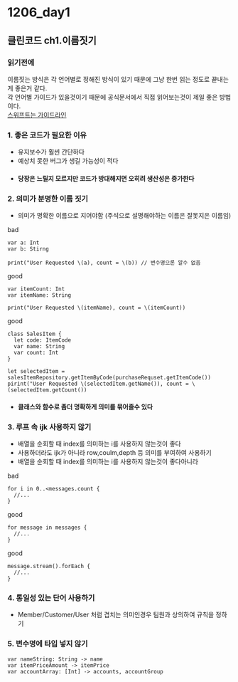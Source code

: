 # 1206_day1

## 클린코드 ch1.이름짓기

### 읽기전에
이름짓는 방식은 각 언어별로 정해진 방식이 있기 때문에 그냥 한번 읽는 정도로 끝내는게 좋은거 같다.   
각 언어별 가이드가 있을것이기 때문에 공식문서에서 직접 읽어보는것이 제일 좋은 방법이다.   
[스위프트는 가이드라인](https://www.swift.org/documentation/api-design-guidelines)
### 1. 좋은 코드가 필요한 이유
 - 유지보수가 훨씬 간단하다
 - 예상치 못한 버그가 생길 가능성이 적다
 - #### 당장은 느릴지 모르지만 코드가 방대해지면 오히려 생산성은 증가한다

### 2. 의미가 분명한 이름 짓기
- 의미가 명확한 이름으로 지어야함 (주석으로 설명해야하는 이름은 잘못지은 이름임)

bad
```
var a: Int
var b: Stirng

print("User Requested \(a), count = \(b)) // 변수명으론 알수 없음
```
good
```
var itemCount: Int
var itemName: String

print("User Requested \(itemName), count = \(itemCount))
```
good
```
class SalesItem {
  let code: ItemCode
  var name: String
  var count: Int
}

let selectedItem = salesItemRepository.getItemByCode(purchaseRequset.getItemCode())
pirint("User Requested \(selectedItem.getName()), count = \(selectedItem.getCount())
```
 - #### 클래스와 함수로 좀더 명확하게 의미를 묶어줄수 있다
### 3. 루프 속 ijk 사용하지 않기
 - 배열을 순회할 때 index를 의미하는 i를 사용하지 않는것이 좋다
 - 사용하더라도 ijk가 아니라 row,coulm,depth 등 의미를 부여하여 사용하기
 - 배열을 순회할 때 index를 의미하는 i를 사용하지 않는것이 좋다아니라

bad
```
for i in 0..<messages.count {
  //...
}
```
good
```
for message in messages {
  //...
}
```
good
```
message.stream().forEach {
  //...
}
```

### 4. 통일성 있는 단어 사용하기
 - Member/Customer/User 처럼 겹치는 의미인경우 팀원과 상의하여 규칙을 정하기

### 5. 변수명에 타입 넣지 않기
```
var nameString: String -> name
var itemPriceAmount -> itemPrice
var accountArray: [Int] -> accounts, accountGroup
```
